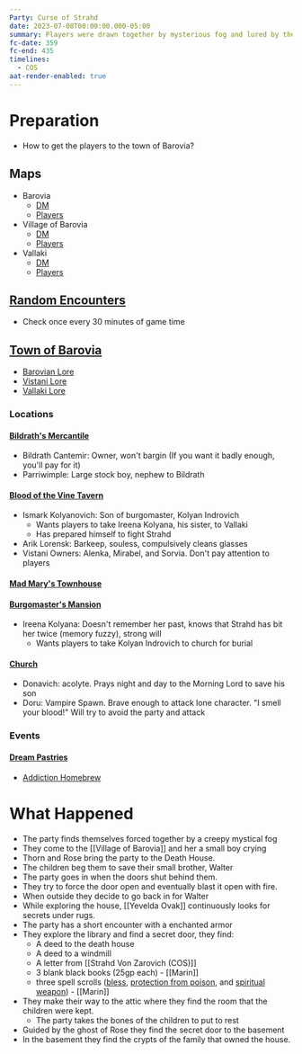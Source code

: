 ```yaml
---
Party: Curse of Strahd
date: 2023-07-08T00:00:00.000-05:00
summary: Players were drawn together by mysterious fog and lured by the ghosts of two children into a haunted mansion.
fc-date: 359
fc-end: 435
timelines:
  - COS
aat-render-enabled: true
---
```

# Preparation
- How to get the players to the town of Barovia?

## Maps
- Barovia
	- [DM](https://5etools.mysmarthome.space/img/adventure/CoS/007-001.jpg)
	- [Players](https://5etools.mysmarthome.space/img/adventure/CoS/008-cos201.jpg)
- Village of Barovia
	- [DM](https://5etools.mysmarthome.space/img/adventure/CoS/013-003.jpg)
	- [Players](https://5etools.mysmarthome.space/img/adventure/CoS/014-cos301.jpg)
- Vallaki
	- [DM](https://5etools.mysmarthome.space/img/adventure/CoS/047-013.jpg)
	- [Players](https://5etools.mysmarthome.space/img/adventure/CoS/048-cos05-02-player.jpg)

## [Random Encounters](https://5etools.mysmarthome.space/adventure.html#cos,3,random%20encounters,0)
- Check once every 30 minutes of game time

## [Town of Barovia](https://5etools.mysmarthome.space/adventure.html#cos,4,chapter%203%3a%20the%20village%20of%20barovia,0)
- [Barovian Lore](https://5etools.mysmarthome.space/adventure.html#cos,3,barovian%20lore,0)
- [Vistani Lore](https://5etools.mysmarthome.space/adventure.html#cos,3,vistani%20lore,0)
- [Vallaki Lore](https://5etools.mysmarthome.space/adventure.html#cos,6,vallaki%20lore,0)

### Locations
#### [Bildrath's Mercantile](https://5etools.mysmarthome.space/adventure.html#cos,4,e1.%20bildrath's%20mercantile)
- Bildrath Cantemir: Owner, won't bargin (If you want it badly enough, you'll pay for it)
- Parriwimple: Large stock boy, nephew to Bildrath
#### [Blood of the Vine Tavern](https://5etools.mysmarthome.space/adventure.html#cos,4,e2.%20blood%20of%20the%20vine%20tavern,0)
- Ismark Kolyanovich: Son of burgomaster, Kolyan Indrovich
	- Wants players to take Ireena Kolyana, his sister, to Vallaki
	- Has prepared himself to fight Strahd
- Arik Lorensk: Barkeep, souless, compulsively cleans glasses
- Vistani Owners: Alenka, Mirabel, and Sorvia. Don't pay attention to players
#### [Mad Mary's Townhouse](https://5etools.mysmarthome.space/adventure.html#cos,4,e3.%20mad%20mary's%20townhouse,0)
#### [Burgomaster's Mansion](https://5etools.mysmarthome.space/adventure.html#cos,4,e4.%20burgomaster's%20mansion)
- Ireena Kolyana: Doesn't remember her past, knows that Strahd has bit her twice (memory fuzzy), strong will
	- Wants players to take Kolyan Indrovich to church for burial
#### [Church](https://5etools.mysmarthome.space/adventure.html#cos,4,e5.%20church,0)
- Donavich: acolyte. Prays night and day to the Morning Lord to save his son
- Doru: Vampire Spawn. Brave enough to attack lone character. "I smell your blood!" Will try to avoid the party and attack 

### Events
#### [Dream Pastries](https://5etools.mysmarthome.space/adventure.html#cos,4,dream%20pastries,0)
- [Addiction Homebrew](https://homebrewery.naturalcrit.com/share/r1-q3tL4LH)

# What Happened
- The party finds themselves forced together by a creepy mystical fog
- They come to the [[Village of Barovia]] and her a small boy crying
- Thorn and Rose bring the party to the Death House.
- The children beg them to save their small brother, Walter
- The party goes in when the doors shut behind them.
- They try to force the door open and eventually blast it open with fire.
- When outside they decide to go back in for Walter
- While exploring the house, [[Yevelda Ovak]] continuously looks for secrets under rugs.
- The party has a short encounter with a enchanted armor
- They explore the library and find a secret door, they find:
	- A deed to the death house
	- A deed to a windmill
	- A letter from [[Strahd Von Zarovich (COS)]] 
	- 3 blank black books (25gp each) - [[Marin]] 
	- three spell scrolls ([bless](app://obsidian.md/5.%20Mechanics/Spells/Bless.md), [protection from poison](app://obsidian.md/5.%20Mechanics/Spells/Protection%20From%20Poison.md), and [spiritual weapon](app://obsidian.md/5.%20Mechanics/Spells/Spiritual%20Weapon.md)) - [[Marin]] 
- They make their way to the attic where they find the room that the children were kept.
	- The party takes the bones of the children to put to rest
- Guided by the ghost of Rose they find the secret door to the basement
- In the basement they find the crypts of the family that owned the house.